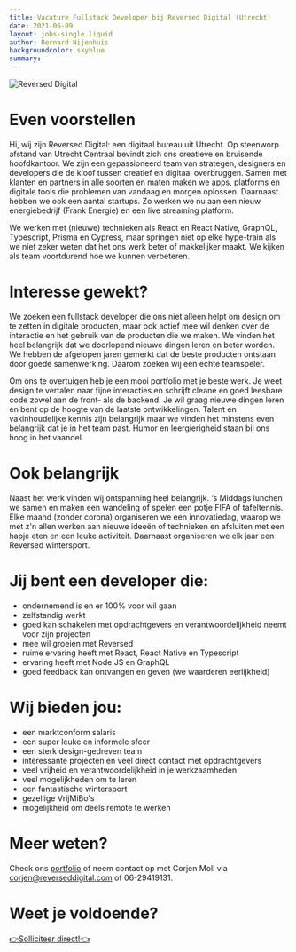 ```yaml
---
title: Vacature Fullstack Developer bij Reversed Digital (Utrecht)
date: 2021-06-09
layout: jobs-single.liquid
author: Bernard Nijenhuis
backgroundcolor: skyblue
summary:
---
```


![[Reversed Digital](https://reverseddigital.com/)](/_img/werkgevers/reversed-digital.png)

# Even voorstellen

Hi, wij zijn Reversed Digital: een digitaal bureau uit Utrecht. Op steenworp afstand van Utrecht Centraal bevindt zich ons creatieve en bruisende hoofdkantoor. We zijn een gepassioneerd team van strategen, designers en developers die de kloof tussen creatief en digitaal overbruggen. Samen met klanten en partners in alle soorten en maten maken we apps, platforms en digitale tools die problemen van vandaag en morgen oplossen. Daarnaast hebben we ook een aantal startups. Zo werken we nu aan een nieuw energiebedrijf (Frank Energie) en een live streaming platform.

We werken met (nieuwe) technieken als React en React Native, GraphQL, Typescript, Prisma en Cypress, maar springen niet op elke hype-train als we niet zeker weten dat het ons werk beter of makkelijker maakt. We kijken als team voortdurend hoe we kunnen verbeteren.

# Interesse gewekt?

We zoeken een fullstack developer die ons niet alleen helpt om design om te zetten in digitale producten, maar ook actief mee wil denken over de interactie en het gebruik van de producten die we maken. We vinden het heel belangrijk dat we doorlopend nieuwe dingen leren en beter worden. We hebben de afgelopen jaren gemerkt dat de beste producten ontstaan door goede samenwerking. Daarom zoeken wij een echte teamspeler.

Om ons te overtuigen heb je een mooi portfolio met je beste werk. Je weet design te vertalen naar fijne interacties en schrijft cleane en goed leesbare code zowel aan de front- als de backend. Je wil graag nieuwe dingen leren en bent op de hoogte van de laatste ontwikkelingen. Talent en vakinhoudelijke kennis zijn belangrijk maar we vinden het minstens even belangrijk dat je in het team past. Humor en leergierigheid staan bij ons hoog in het vaandel.

# Ook belangrijk

Naast het werk vinden wij ontspanning heel belangrijk. ‘s Middags lunchen we samen en maken een wandeling of spelen een potje FIFA of tafeltennis. Elke maand (zonder corona) organiseren we een innovatiedag, waarop we met z'n allen werken aan nieuwe ideeën of technieken en afsluiten met een hapje eten en een leuke activiteit. Daarnaast organiseren we elk jaar een Reversed wintersport.

# Jij bent een developer die:

- ondernemend is en er 100% voor wil gaan
- zelfstandig werkt
- goed kan schakelen met opdrachtgevers en verantwoordelijkheid neemt voor zijn projecten
- mee wil groeien met Reversed
- ruime ervaring heeft met React, React Native en Typescript
- ervaring heeft met Node.JS en GraphQL
- goed feedback kan ontvangen en geven (we waarderen eerlijkheid)

# Wij bieden jou:

- een marktconform salaris
- een super leuke en informele sfeer
- een sterk design-gedreven team
- interessante projecten en veel direct contact met opdrachtgevers
- veel vrijheid en verantwoordelijkheid in je werkzaamheden
- veel mogelijkheden om te leren
- een fantastische wintersport
- gezellige VrijMiBo's
- mogelijkheid om deels remote te werken

# Meer weten?

Check ons [portfolio](https://reverseddigital.com/#cases) of neem contact op met Corjen Moll via <corjen@reverseddigital.com> of 06-29419131.

# Weet je voldoende?

[👉Solliciteer direct!👈](mailto:corjen@reversddigital.com?subject=Sollicitatie%20Fullstack%20Developer)
